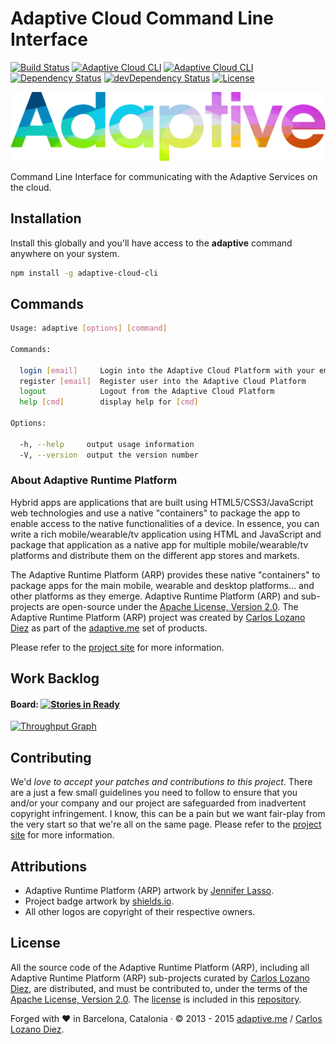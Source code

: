 # Adaptive Cloud Command Line Interface

[![Build Status](https://travis-ci.org/AdaptiveMe/adaptive-cloud-cli.svg?branch=master)](https://travis-ci.org/AdaptiveMe/adaptive-cloud-cli)
[![Adaptive Cloud CLI](https://img.shields.io/npm/v/npm.svg)](https://www.npmjs.com/package/adaptive-cloud-cli) 
[![Adaptive Cloud CLI](https://img.shields.io/node/v/gh-badges.svg)](https://www.npmjs.com/package/adaptive-cloud-cli) 
[![Dependency Status](https://david-dm.org/AdaptiveMe/adaptive-cloud-cli.svg)](https://david-dm.org/AdaptiveMe/adaptive-cloud-cli) 
[![devDependency Status](https://david-dm.org/AdaptiveMe/adaptive-cloud-cli/dev-status.svg)](https://david-dm.org/AdaptiveMe/adaptive-cloud-cli#info=devDependencies)
[![License](https://img.shields.io/badge/license-apache%202-blue.svg)](https://raw.githubusercontent.com/AdaptiveMe/adaptive-cloud-cli/master/LICENSE) 

[![Adaptive Runtime Platform](https://raw.githubusercontent.com/AdaptiveMe/AdaptiveMe.github.io/master/assets_v2/wordmark-adaptive-spectrum-1173x256.png)](#)

Command Line Interface for communicating with the Adaptive Services on the cloud.

## Installation

Install this globally and you'll have access to the **adaptive** command anywhere on your system.

``` bash
npm install -g adaptive-cloud-cli
```

## Commands

``` bash
Usage: adaptive [options] [command]

Commands:

  login [email]     Login into the Adaptive Cloud Platform with your email
  register [email]  Register user into the Adaptive Cloud Platform
  logout            Logout from the Adaptive Cloud Platform
  help [cmd]        display help for [cmd]

Options:

  -h, --help     output usage information
  -V, --version  output the version number
```

### About Adaptive Runtime Platform

Hybrid apps are applications that are built using HTML5/CSS3/JavaScript web technologies and use a native "containers" to package the app to enable access to the native functionalities of a device. In essence, you can write a rich mobile/wearable/tv application using HTML and JavaScript and package that application as a native app for multiple mobile/wearable/tv platforms and distribute them on the different app stores and markets.

The Adaptive Runtime Platform (ARP) provides these native "containers" to package apps for the main mobile, wearable and desktop platforms... and other platforms as they emerge. Adaptive Runtime Platform (ARP) and sub-projects are open-source under the [Apache License, Version 2.0](http://www.apache.org/licenses/LICENSE-2.0.html). The Adaptive Runtime Platform (ARP) project was created by [Carlos Lozano Diez](https://github.com/carloslozano) as part of the [adaptive.me](http://adaptive.me) set of products.

Please refer to the [project site](http://adaptiveme.github.io) for more information.

## Work Backlog

#### Board: [![Stories in Ready](https://badge.waffle.io/AdaptiveMe/adaptive-cloud-cli.svg?label=ready&title=Ready)](https://waffle.io/AdaptiveMe/adaptive-cloud-cli)

[![Throughput Graph](https://graphs.waffle.io/AdaptiveMe/adaptive-cloud-cli/throughput.svg)](https://waffle.io/AdaptiveMe/adaptive-cloud-cli/metrics)

## Contributing

We'd *love to accept your patches and contributions to this project*.  There are a just a few small guidelines you need to follow to ensure that you and/or your company and our project are safeguarded from inadvertent copyright infringement. I know, this can be a pain but we want fair-play from the very start so that we're all on the same page. Please refer to the [project site](http://adaptiveme.github.io) for more information.

## Attributions

* Adaptive Runtime Platform (ARP) artwork by [Jennifer Lasso](https://github.com/Jlassob).
* Project badge artwork by [shields.io](http://shields.io/).
* All other logos are copyright of their respective owners.

## License
All the source code of the Adaptive Runtime Platform (ARP), including all Adaptive Runtime Platform (ARP) sub-projects curated by [Carlos Lozano Diez](https://github.com/carloslozano), are distributed, and must be contributed to, under the terms of the [Apache License, Version 2.0](http://www.apache.org/licenses/LICENSE-2.0.html). The [license](https://raw.githubusercontent.com/AdaptiveMe/adaptive-arp-api/master/LICENSE) is included in this [repository](https://raw.githubusercontent.com/AdaptiveMe/adaptive-arp-api/master/LICENSE).

Forged with :heart: in Barcelona, Catalonia · © 2013 - 2015 [adaptive.me](http://adaptive.me) / [Carlos Lozano Diez](http://google.com/+CarlosLozano).

